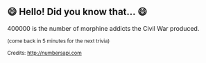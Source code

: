 ## :smile: Hello! Did you know that... :smile:
400000 is the number of morphine addicts the Civil War produced.

<sup>(come back in 5 minutes for the next trivia)</sup>


<sup>Credits: http://numbersapi.com</sup>
